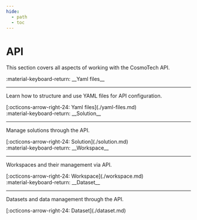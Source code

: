 ```yaml
---
hide:
  - path
  - toc
---
```


# API

This section covers all aspects of working with the CosmoTech API.

<main class="grid" markdown>

<article markdown>
<div class="text" markdown>
:material-keyboard-return: __Yaml files__

---
Learn how to structure and use YAML files for API configuration.
<footer markdown>
[:octicons-arrow-right-24: Yaml files](./yaml-files.md)
</footer>
</div>
</article>

<article markdown>
<div class="text" markdown>
:material-keyboard-return: __Solution__

---
Manage solutions through the API.
<footer markdown>
[:octicons-arrow-right-24: Solution](./solution.md)
</footer>
</div>
</article>

<article markdown>
<div class="text" markdown>
:material-keyboard-return: __Workspace__

---
Workspaces and their management via API.
<footer markdown>
[:octicons-arrow-right-24: Workspace](./workspace.md)
</footer>
</div>
</article>

<article markdown>
<div class="text" markdown>
:material-keyboard-return: __Dataset__

---
Datasets and data management through the API.
<footer markdown>
[:octicons-arrow-right-24: Dataset](./dataset.md)
</footer>
</div>
</article>

</main>
